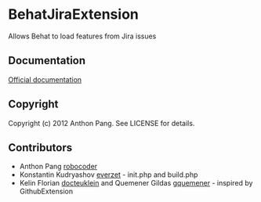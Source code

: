 # BehatJiraExtension

Allows Behat to load features from Jira issues

## Documentation

[Official documentation](http://extensions.behat.org/jira/index.html)

## Copyright

Copyright (c) 2012 Anthon Pang. See LICENSE for details.

## Contributors

* Anthon Pang [robocoder](http://github.com/robocoder)
* Konstantin Kudryashov [everzet](http://github.com/everzet) - init.php and build.php
* Kelin Florian [docteuklein](http://github.com/docteuklein) and Quemener Gildas [gquemener](http://github.com/gquemener) - inspired by GithubExtension
